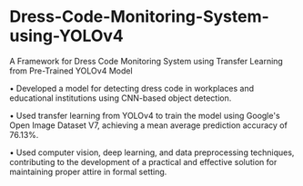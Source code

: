 # Dress-Code-Monitoring-System-using-YOLOv4
A Framework for Dress Code Monitoring System using Transfer Learning from Pre-Trained YOLOv4 Model

• Developed a model for detecting dress code in workplaces and educational institutions using CNN-based object detection.

• Used transfer learning from YOLOv4 to train the model using Google's Open Image Dataset V7, achieving a mean average 
prediction accuracy of 76.13%.

• Used computer vision, deep learning, and data preprocessing techniques, contributing to the development of a practical and 
effective solution for maintaining proper attire in formal setting.
